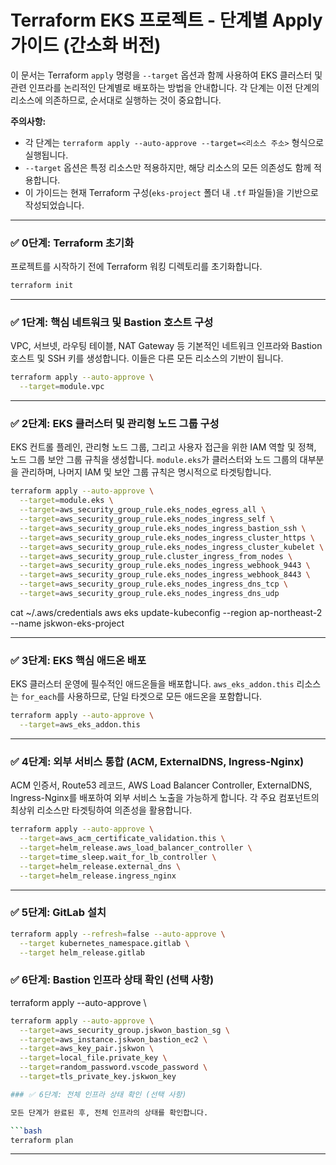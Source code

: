 # Terraform EKS 프로젝트 - 단계별 Apply 가이드 (간소화 버전)

이 문서는 Terraform `apply` 명령을 `--target` 옵션과 함께 사용하여 EKS 클러스터 및 관련 인프라를 논리적인 단계별로 배포하는 방법을 안내합니다. 각 단계는 이전 단계의 리소스에 의존하므로, 순서대로 실행하는 것이 중요합니다.

**주의사항:**
*   각 단계는 `terraform apply --auto-approve --target=<리소스 주소>` 형식으로 실행됩니다.
*   `--target` 옵션은 특정 리소스만 적용하지만, 해당 리소스의 모든 의존성도 함께 적용합니다.
*   이 가이드는 현재 Terraform 구성(`eks-project` 폴더 내 `.tf` 파일들)을 기반으로 작성되었습니다.

---

### ✅ 0단계: Terraform 초기화

프로젝트를 시작하기 전에 Terraform 워킹 디렉토리를 초기화합니다.

```bash
terraform init
```

---

### ✅ 1단계: 핵심 네트워크 및 Bastion 호스트 구성

VPC, 서브넷, 라우팅 테이블, NAT Gateway 등 기본적인 네트워크 인프라와 Bastion 호스트 및 SSH 키를 생성합니다. 이들은 다른 모든 리소스의 기반이 됩니다.

```bash
terraform apply --auto-approve \
  --target=module.vpc
```

---

### ✅ 2단계: EKS 클러스터 및 관리형 노드 그룹 구성

EKS 컨트롤 플레인, 관리형 노드 그룹, 그리고 사용자 접근을 위한 IAM 역할 및 정책, 노드 그룹 보안 그룹 규칙을 생성합니다. `module.eks`가 클러스터와 노드 그룹의 대부분을 관리하며, 나머지 IAM 및 보안 그룹 규칙은 명시적으로 타겟팅합니다.

```bash
terraform apply --auto-approve \
  --target=module.eks \
  --target=aws_security_group_rule.eks_nodes_egress_all \
  --target=aws_security_group_rule.eks_nodes_ingress_self \
  --target=aws_security_group_rule.eks_nodes_ingress_bastion_ssh \
  --target=aws_security_group_rule.eks_nodes_ingress_cluster_https \
  --target=aws_security_group_rule.eks_nodes_ingress_cluster_kubelet \
  --target=aws_security_group_rule.cluster_ingress_from_nodes \
  --target=aws_security_group_rule.eks_nodes_ingress_webhook_9443 \
  --target=aws_security_group_rule.eks_nodes_ingress_webhook_8443 \
  --target=aws_security_group_rule.eks_nodes_ingress_dns_tcp \
  --target=aws_security_group_rule.eks_nodes_ingress_dns_udp
```

cat ~/.aws/credentials
aws eks update-kubeconfig --region ap-northeast-2 --name jskwon-eks-project

---

### ✅ 3단계: EKS 핵심 애드온 배포

EKS 클러스터 운영에 필수적인 애드온들을 배포합니다. `aws_eks_addon.this` 리소스는 `for_each`를 사용하므로, 단일 타겟으로 모든 애드온을 포함합니다.

```bash
terraform apply --auto-approve \
  --target=aws_eks_addon.this
```

---

### ✅ 4단계: 외부 서비스 통합 (ACM, ExternalDNS, Ingress-Nginx)

ACM 인증서, Route53 레코드, AWS Load Balancer Controller, ExternalDNS, Ingress-Nginx를 배포하여 외부 서비스 노출을 가능하게 합니다. 각 주요 컴포넌트의 최상위 리소스만 타겟팅하여 의존성을 활용합니다.

```bash
terraform apply --auto-approve \
  --target=aws_acm_certificate_validation.this \
  --target=helm_release.aws_load_balancer_controller \
  --target=time_sleep.wait_for_lb_controller \
  --target=helm_release.external_dns \
  --target=helm_release.ingress_nginx
```

---

### ✅ 5단계: GitLab 설치
```bash
terraform apply --refresh=false --auto-approve \
  --target kubernetes_namespace.gitlab \
  --target helm_release.gitlab
```
### ✅ 6단계: Bastion 인프라 상태 확인 (선택 사항)

terraform apply --auto-approve \

```bash
terraform apply --auto-approve \
  --target=aws_security_group.jskwon_bastion_sg \
  --target=aws_instance.jskwon_bastion_ec2 \
  --target=aws_key_pair.jskwon \
  --target=local_file.private_key \
  --target=random_password.vscode_password \
  --target=tls_private_key.jskwon_key

### ✅ 6단계: 전체 인프라 상태 확인 (선택 사항)

모든 단계가 완료된 후, 전체 인프라의 상태를 확인합니다.

```bash
terraform plan
```

---